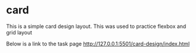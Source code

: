 # card
This is a simple card design layout. This was used to practice flexbox and grid layout

Below is a link to the task page
http://127.0.0.1:5501/card-design/index.html
